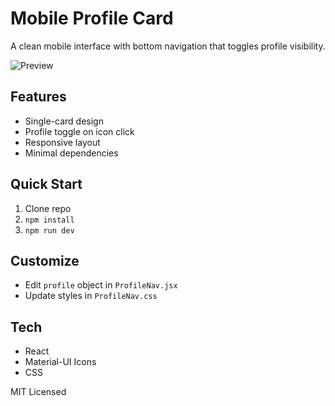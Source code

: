 # Mobile Profile Card

A clean mobile interface with bottom navigation that toggles profile visibility.

![Preview](preview.png)

## Features
- Single-card design
- Profile toggle on icon click
- Responsive layout
- Minimal dependencies

## Quick Start
1. Clone repo
2. `npm install`
3. `npm run dev`

## Customize
- Edit `profile` object in `ProfileNav.jsx`
- Update styles in `ProfileNav.css`

## Tech
- React
- Material-UI Icons
- CSS

MIT Licensed